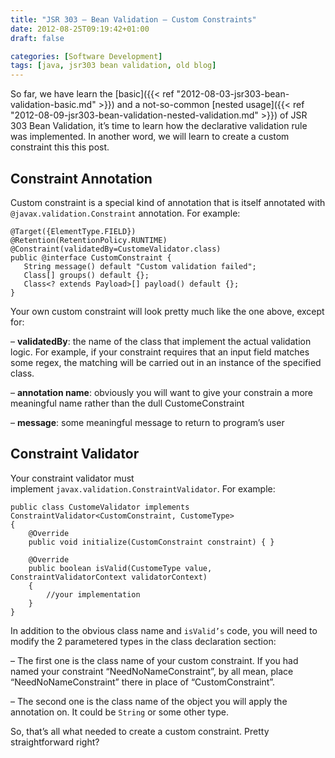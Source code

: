 ```yaml
---
title: "JSR 303 – Bean Validation – Custom Constraints"
date: 2012-08-25T09:19:42+01:00
draft: false

categories: [Software Development]
tags: [java, jsr303 bean validation, old blog]
---
```



So far, we have learn the [basic]({{< ref "2012-08-03-jsr303-bean-validation-basic.md" >}}) and a not-so-common [nested usage]({{< ref "2012-08-09-jsr303-bean-validation-nested-validation.md" >}}) of JSR 303 Bean Validation, it’s time to learn how the declarative validation rule was implemented. In another word, we will learn to create a custom constraint this this post.

## Constraint Annotation

Custom constraint is a special kind of annotation that is itself annotated with `@javax.validation.Constraint` annotation. For example:

```
@Target({ElementType.FIELD})
@Retention(RetentionPolicy.RUNTIME)
@Constraint(validatedBy=CustomeValidator.class) 
public @interface CustomConstraint {
   String message() default "Custom validation failed";
   Class[] groups() default {};
   Class<? extends Payload>[] payload() default {};
}
```

Your own custom constraint will look pretty much like the one above, except for:

– **validatedBy**: the name of the class that implement the actual validation logic. For example, if your constraint requires that an input field matches some regex, the matching will be carried out in an instance of the specified class.

– **annotation name**: obviously you will want to give your constrain a more meaningful name rather than the dull CustomeConstraint

– **message**: some meaningful message to return to program’s user

## Constraint Validator

Your constraint validator must implement `javax.validation.ConstraintValidator`. For example:

```
public class CustomeValidator implements ConstraintValidator<CustomConstraint, CustomeType>
{
    @Override
    public void initialize(CustomConstraint constraint) { }
 
    @Override
    public boolean isValid(CustomeType value, ConstraintValidatorContext validatorContext)
    {
        //your implementation
    }
}
```


In addition to the obvious class name and `isValid’s` code, you will need to modify the 2 parametered types in the class declaration section:

– The first one is the class name of your custom constraint. If you had named your constraint “NeedNoNameConstraint”, by all mean, place “NeedNoNameConstraint” there in place of “CustomConstraint”.

– The second one is the class name of the object you will apply the annotation on. It could be `String` or some other type.

So, that’s all what needed to create a custom constraint. Pretty straightforward right?